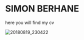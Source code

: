 # SIMON BERHANE
here you will find my cv

![20180819_230422](https://user-images.githubusercontent.com/45860552/62528971-03a2e100-b83e-11e9-943a-3ca3887cd049.jpg)
